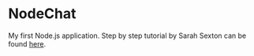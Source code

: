 # NodeChat
My first Node.js application. Step by step tutorial by Sarah Sexton can be found [here](http://blogs.msdn.com/b/sarahsays/archive/2015/08/31/building-your-first-node-js-app-and-publishing-to-azure.aspx).
